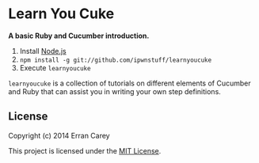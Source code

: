 # Learn You Cuke
**A basic Ruby and Cucumber introduction.**


1. Install [Node.js](http://nodejs.org/)
1. `npm install -g git://github.com/ipwnstuff/learnyoucuke`
1. Execute `learnyoucuke`

`learnyoucuke` is a collection of tutorials on different elements of
Cucumber and Ruby that can assist you in writing your own step
definitions.

## License
Copyright (c) 2014 Erran Carey

This project is licensed under the [MIT License](LICENSE).
